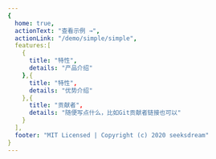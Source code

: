 ```yaml
---
{
  home: true,
  actionText: "查看示例 →",
  actionLink: "/demo/simple/simple",
  features:[
    { 
      title: "特性",
      details: "产品介绍"
    },{
      title: "特性",
      details: "优势介绍"
    },{
      title: "贡献者",
      details: "随便写点什么，比如Git贡献者链接也可以"
    }
  ],
  footer: "MIT Licensed | Copyright (c) 2020 seeksdream"
}
---
```

